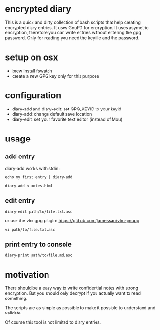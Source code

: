 # encrypted diary 
This is a quick and dirty collection of bash scripts that help creating encrypted diary entries. It uses GnuPG for encryption. It uses asymetric encryption, therefore you can write entries without entering the gpg password. Only for reading you need the keyfile and the password. 

# setup on osx
 * brew install fswatch
 * create a new GPG key only for this purpose

# configuration 

 * diary-add and diary-edit: set GPG_KEYID to your keyid 
 * diary-add: change default save location
 * diary-edit: set your favorite text editor (instead of Mou) 

# usage 
## add entry
diary-add works with stdin: 

    echo my first entry | diary-add

    diary-add < notes.html

## edit entry

    diary-edit path/to/file.txt.asc

or use the vim gpg plugin: https://github.com/jamessan/vim-gnupg

    vi path/to/file.txt.asc

## print entry to console

    diary-print path/to/file.md.asc
    
# motivation
There should be a easy way to write confidential notes with strong encryption. But you should only decrypt if you actually want to read something. 

The scripts are as simple as possible to make it possible to understand and validate. 

Of course this tool is not limited to diary entries. 